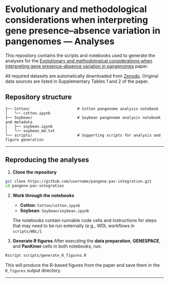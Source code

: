 # Evolutionary and methodological considerations when interpreting gene presence–absence variation in pangenomes — Analyses

This repository contains the scripts and notebooks used to generate the analyses for the [Evolutionary and methodological considerations when interpreting gene presence–absence variation in pangenomes](https://www.biorxiv.org/content/10.1101/2025.08.14.670405v1) paper.


All required datasets are automatically downloaded from [Zenodo](https://doi.org/10.5281/zenodo.16809323). Original data sources are listed in Supplementary Tables 1 and 2 of the paper.

## Repository structure

```
├── Cotton/                     # Cotton pangenome analysis notebook
│   └── cotton.ipynb
├── Soybean/                    # Soybean pangenome analysis notebook and metadata
│   ├── soybean.ipynb
│   └── soybean_md.txt
└── scripts/                    # Supporting scripts for analysis and figure generation
```

---

## Reproducing the analyses

1. **Clone the repository**
```bash
git clone https://github.com/username/pangene-pav-integration.git
cd pangene-pav-integration
```

2. **Work through the notebooks**
   - **Cotton**: `Cotton/cotton.ipynb`
   - **Soybean**: `Soybean/soybean.ipynb`

   The notebooks contain runnable code cells and instructions for steps that may need to be run externally (e.g., WDL workflows in `scripts/WDL/`).

3. **Generate R figures**
   After executing the **data preparation**, **GENESPACE**, and **PanKmer** cells in both notebooks, run:
```bash
Rscript scripts/generate_R_figures.R
```
   This will produce the R-based figures from the paper and save them in the `R_figures` output directory.

---
